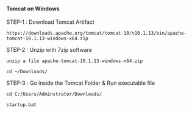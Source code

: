 #### 


#### Tomcat on Windows

STEP-1 : Download Tomcat Artifact

    https://downloads.apache.org/tomcat/tomcat-10/v10.1.13/bin/apache-tomcat-10.1.13-windows-x64.zip


STEP-2 : Unzip with 7zip software 

    unzip a file apache-tomcat-10.1.13-windows-x64.zip

    cd ~/Downloads/

STEP-3 : Go inside the Tomcat Folder & Run executable file 

    cd C:/Users/Adminstrator/Downloads/

    startup.bat

    

